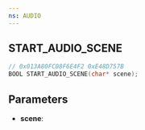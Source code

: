 ```yaml
---
ns: AUDIO
---
```

## START_AUDIO_SCENE

```c
// 0x013A80FC08F6E4F2 0xE48D757B
BOOL START_AUDIO_SCENE(char* scene);
```

## Parameters
* **scene**:
